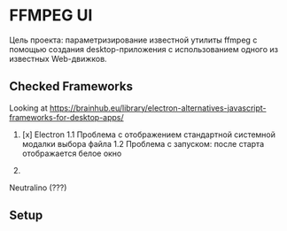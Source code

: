 # FFMPEG UI

Цель проекта: параметризирование известной утилиты ffmpeg с помощью создания desktop-приложения с использованием одного из известных Web-движков.

## Checked Frameworks

Looking at https://brainhub.eu/library/electron-alternatives-javascript-frameworks-for-desktop-apps/

1. [x] Electron
    1.1 Проблема с отображением стандартной системной модалки выбора файла
    1.2 Проблема с запуском: после старта отображается белое окно

2. 

Neutralino (???)

## Setup

```

```